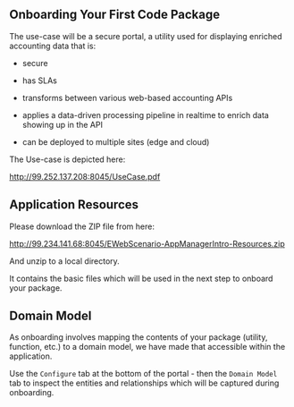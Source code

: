 ## Onboarding Your First Code Package

The use-case will be a secure portal, a utility used for displaying enriched accounting data that is:

- secure

- has SLAs

- transforms between various web-based accounting APIs

- applies a data-driven processing pipeline in realtime to enrich data showing up in the API

- can be deployed to multiple sites (edge and cloud)

The Use-case is depicted here:

http://99.252.137.208:8045/UseCase.pdf


## Application Resources

Please download the ZIP file from here:

http://99.234.141.68:8045/EWebScenario-AppManagerIntro-Resources.zip

And unzip to a local directory.

It contains the basic files which will be used in the next step to onboard your package.


## Domain Model

As onboarding involves mapping the contents of your package (utility, function, etc.) to a domain model, we have made that accessible within the application.

Use the `Configure` tab at the bottom of the portal - then the `Domain Model` tab to inspect the entities and relationships which will be captured during onboarding.

